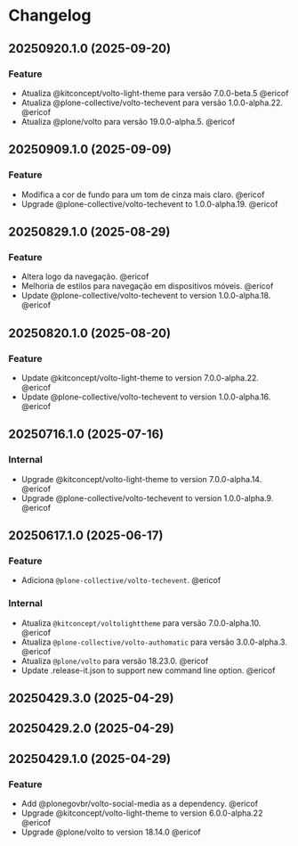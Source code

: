 # Changelog

<!-- You should *NOT* be adding new change log entries to this file.
     You should create a file in the news directory instead.
     For helpful instructions, please see:
     https://6.docs.plone.org/contributing/index.html#contributing-change-log-label
-->

<!-- towncrier release notes start -->

## 20250920.1.0 (2025-09-20)

### Feature

- Atualiza @kitconcept/volto-light-theme para versão 7.0.0-beta.5 @ericof 
- Atualiza @plone-collective/volto-techevent para versão 1.0.0-alpha.22. @ericof 
- Atualiza @plone/volto para versão 19.0.0-alpha.5. @ericof 

## 20250909.1.0 (2025-09-09)

### Feature

- Modifica a cor de fundo para um tom de cinza mais claro. @ericof 
- Upgrade @plone-collective/volto-techevent to 1.0.0-alpha.19. @ericof 

## 20250829.1.0 (2025-08-29)

### Feature

- Altera logo da navegação. @ericof 
- Melhoria de estilos para navegação em dispositivos móveis. @ericof 
- Update @plone-collective/volto-techevent to version 1.0.0-alpha.18. @ericof 

## 20250820.1.0 (2025-08-20)

### Feature

- Update @kitconcept/volto-light-theme to version 7.0.0-alpha.22. @ericof 
- Update @plone-collective/volto-techevent to version 1.0.0-alpha.16. @ericof 

## 20250716.1.0 (2025-07-16)

### Internal

- Upgrade @kitconcept/volto-light-theme to version 7.0.0-alpha.14. @ericof 
- Upgrade @plone-collective/volto-techevent to version 1.0.0-alpha.9. @ericof 

## 20250617.1.0 (2025-06-17)

### Feature

- Adiciona `@plone-collective/volto-techevent`. @ericof 

### Internal

- Atualiza `@kitconcept/voltolighttheme` para versão 7.0.0-alpha.10. @ericof 
- Atualiza `@plone-collective/volto-authomatic` para versão 3.0.0-alpha.3. @ericof 
- Atualiza `@plone/volto` para versão 18.23.0. @ericof 
- Update .release-it.json to support new command line option. @ericof 

## 20250429.3.0 (2025-04-29)

## 20250429.2.0 (2025-04-29)

## 20250429.1.0 (2025-04-29)

### Feature

- Add @plonegovbr/volto-social-media as a dependency. @ericof 
- Upgrade @kitconcept/volto-light-theme to version 6.0.0-alpha.22 @ericof 
- Upgrade @plone/volto to version 18.14.0 @ericof
